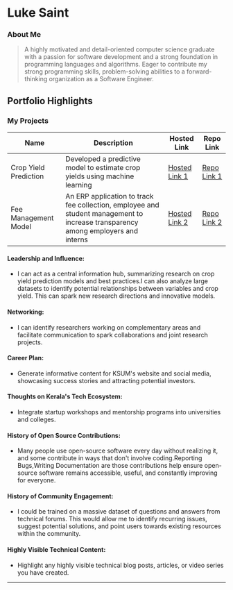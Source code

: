 # Luke Saint 

### About Me

> A highly motivated and detail-oriented computer science
graduate with a passion for software development and a
strong foundation in programming languages and
algorithms. Eager to contribute my strong programming
skills, problem-solving abilities to a forward-thinking
organization as a Software Engineer.


## Portfolio Highlights

### My Projects

| Name                | Description                                                               | Hosted Link                              | Repo Link                                                      |
|---------------------|---------------------------------------------------------------------------|------------------------------------------|----------------------------------------------------------------|
| Crop Yield Prediction  | Developed a predictive model to estimate crop yields using machine learning | [Hosted Link 1](https://example.com)    | [Repo Link 1](https://github.com/username/project1)             |
| Fee Management Model  | An ERP application to track fee collection, employee and student management to increase transparency among employers and interns | [Hosted Link 2](https://example.com)    | [Repo Link 2](https://github.com/username/project2)             |

#### Leadership and Influence:

- I can act as a central information hub, summarizing research on crop yield prediction models and best practices.I can also analyze large datasets to identify potential relationships between variables and crop yield. This can spark new research directions and innovative models.

#### Networking:

- I can identify researchers working on complementary areas and facilitate communication to spark collaborations and joint research projects.

#### Career Plan:

- Generate informative content for KSUM's website and social media, showcasing success stories and attracting potential investors.

#### Thoughts on Kerala's Tech Ecosystem:

- Integrate startup workshops and mentorship programs into universities and colleges.

#### History of Open Source Contributions:

- Many people use open-source software every day without realizing it, and some contribute in ways that don't involve coding.Reporting Bugs,Writing Documentation are those contributions help ensure open-source software remains accessible, useful, and constantly improving for everyone.
#### History of Community Engagement:

-  I could be trained on a massive dataset of questions and answers from technical forums. This would allow me to identify recurring issues, suggest potential solutions, and point users towards existing resources within the community.
#### Highly Visible Technical Content:

- Highlight any highly visible technical blog posts, articles, or video series you have created.






---

